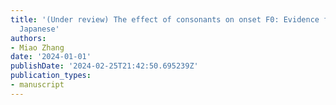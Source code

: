 ```yaml
---
title: '(Under review) The effect of consonants on onset F0: Evidence from Kansai
  Japanese'
authors:
- Miao Zhang
date: '2024-01-01'
publishDate: '2024-02-25T21:42:50.695239Z'
publication_types:
- manuscript
---
```


